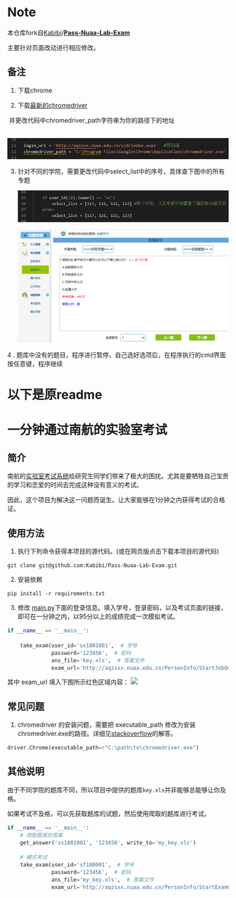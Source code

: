 # Note

本仓库fork自[Kabibi](https://github.com/Kabibi)/**[Pass-Nuaa-Lab-Exam](https://github.com/Kabibi/Pass-Nuaa-Lab-Exam)**

主要针对页面改动进行相应修改。

## 备注

1. 下载chrome

2. 下载[最新的chromedriver](http://npm.taobao.org/mirrors/chromedriver/) 

​	并更改代码中chromedriver_path字符串为你的路径下的地址

​		![avatar](./img/img3.png)

3. 针对不同的学院，需要更改代码中select_list中的序号，具体查下图中的所有专题

   ![avatar](./img/img4.png)

   ![avatar](./img/img2.png)

 4 . 题库中没有的题目，程序进行暂停，自己选好选项后，在程序执行的cmd界面按任意键，程序继续



# 以下是原readme



# 一分钟通过南航的实验室考试

## 简介 

南航的[实验室考试系统](http://aqzsxx.nuaa.edu.cn/)给研究生同学们带来了极大的困扰。尤其是要牺牲自己宝贵的学习和恋爱的时间去完成这种没有意义的考试。

因此，这个项目为解决这一问题而诞生。让大家能够在1分钟之内获得考试的合格证。


## 使用方法

1. 执行下列命令获得本项目的源代码。(或在网页版点击下载本项目的源代码)
```shell
git clone git@github.com:Kabibi/Pass-Nuaa-Lab-Exam.git 
```

2. 安装依赖
```shell
pip install -r requirements.txt
```

3. 修改 [main.py](./main.py)下面的登录信息。填入学号，登录密码，以及考试页面的链接，即可在一分钟之内，以95分以上的成绩完成一次模拟考试。

```python
if __name__ == '__main__':
    
    take_exam(user_id='sx1801001',  # 学号
              password='123456',  # 密码
              ans_file='key.xls',  # 答案文件
              exam_url='http://aqzsxx.nuaa.edu.cn/PersonInfo/StartJobOne.aspx?PaperID=267&UserID=24424&Start=yes')  # 模拟考试或正式考试页面的链接
```

其中 exam_url 填入下图所示红色区域内容：
![](./img/img1.png)

## 常见问题

1. chromedriver 的安装问题，需要把 executable_path 修改为安装chromedriver.exe的路径。详细见[stackoverflow](https://stackoverflow.com/questions/42478591/python-selenium-chrome-webdriver')的解答。

```python
driver.Chrome(executable_path=r"C:\path\to\chromedriver.exe")
```


## 其他说明

由于不同学院的题库不同，所以项目中提供的题库`key.xls`并非能够总能够让你及格。

如果考试不及格，可以先获取题库的试题，然后使用爬取的题库进行考试。
```python
if __name__ == '__main__':
    # 爬取题库的答案
    get_answer('sx1801001', '123456', write_to='my_key.xls')

    # 模式考试
    take_exam(user_id='sf180001',  # 学号
              password='123456',  # 密码
              ans_file='my_key.xls',  # 答案文件
              exam_url='http://aqzsxx.nuaa.edu.cn/PersonInfo/StartExamOne.aspx?PaperID=69&UserID=28409&Start=yes')  # 模拟考试或正式考试页面的链接
```
